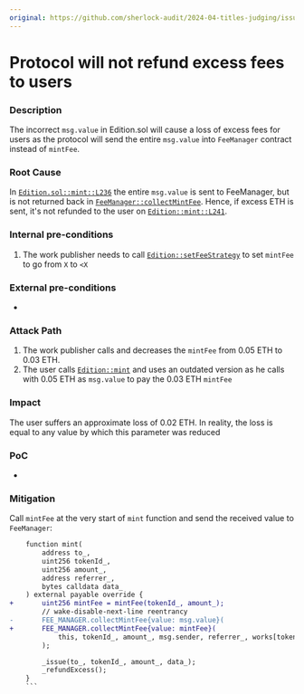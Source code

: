 ```yaml
---
original: https://github.com/sherlock-audit/2024-04-titles-judging/issues/269
---
```


# Protocol will not refund excess fees to users

### Description
The incorrect `msg.value` in Edition.sol will cause a loss of excess fees for users as the protocol will send the entire `msg.value` into `FeeManager` contract instead of `mintFee`.

### Root Cause
In [`Edition.sol::mint::L236`](https://github.com/sherlock-audit/2024-04-titles/blob/d7f60952df22da00b772db5d3a8272a988546089/wallflower-contract-v2/src/editions/Edition.sol#L236) the entire `msg.value` is sent to FeeManager, but is not returned back in [`FeeManager::collectMintFee`](https://github.com/sherlock-audit/2024-04-titles/blob/d7f60952df22da00b772db5d3a8272a988546089/wallflower-contract-v2/src/fees/FeeManager.sol#L183). Hence, if excess ETH is sent, it's not refunded to the user on [`Edition::mint::L241`](https://github.com/sherlock-audit/2024-04-titles/blob/d7f60952df22da00b772db5d3a8272a988546089/wallflower-contract-v2/src/editions/Edition.sol#L241).

### Internal pre-conditions

1. The work publisher needs to call [`Edition::setFeeStrategy`](https://github.com/sherlock-audit/2024-04-titles/blob/d7f60952df22da00b772db5d3a8272a988546089/wallflower-contract-v2/src/editions/Edition.sol#L368) to set `mintFee` to go from `X` to `<X`

### External pre-conditions

-

### Attack Path
1. The work publisher calls and decreases the `mintFee` from 0.05 ETH to 0.03 ETH.
2. The user calls [`Edition::mint`](https://github.com/sherlock-audit/2024-04-titles/blob/d7f60952df22da00b772db5d3a8272a988546089/wallflower-contract-v2/src/editions/Edition.sol#L228) and uses an outdated version as he calls with 0.05 ETH as `msg.value` to pay the 0.03 ETH `mintFee`

### Impact
The user suffers an approximate loss of 0.02 ETH. In reality, the loss is equal to any value by which this parameter was reduced

### PoC

-

### Mitigation
Call `mintFee` at the very start of `mint` function and send the received value to `FeeManager`:
```diff
    function mint(
        address to_,
        uint256 tokenId_,
        uint256 amount_,
        address referrer_,
        bytes calldata data_
    ) external payable override {
+       uint256 mintFee = mintFee(tokenId_, amount_);
        // wake-disable-next-line reentrancy
-       FEE_MANAGER.collectMintFee{value: msg.value}(
+       FEE_MANAGER.collectMintFee{value: mintFee}(
            this, tokenId_, amount_, msg.sender, referrer_, works[tokenId_].strategy
        );

        _issue(to_, tokenId_, amount_, data_);
        _refundExcess();
    }
    ```